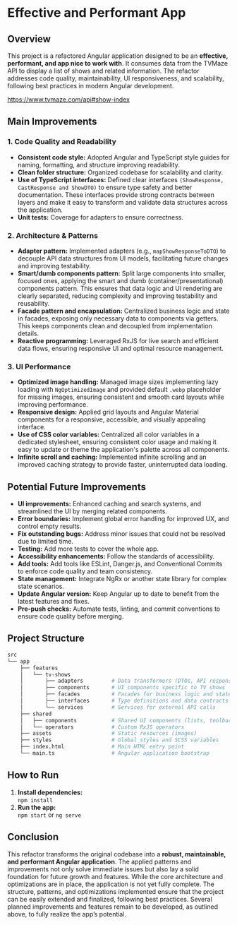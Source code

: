 ```markdown

```

# Effective and Performant App

## Overview

This project is a refactored Angular application designed to be an **effective, performant, and app nice to work with**. It consumes data from the TVMaze API to display a list of shows and related information. The refactor addresses code quality, maintainability, UI responsiveness, and scalability, following best practices in modern Angular development.

https://www.tvmaze.com/api#show-index

## Main Improvements

### 1. **Code Quality and Readability**
- **Consistent code style:** Adopted Angular and TypeScript style guides for naming, formatting, and structure improving readability.
- **Clean folder structure:** Organized codebase for scalability and clarity.
- **Use of TypeScript interfaces:** Defined clear interfaces `(ShowResponse, CastResponse and ShowDTO)` to ensure type safety and better documentation. These interfaces provide strong contracts between layers and make it easy to transform and validate data structures across the application.
- **Unit tests:** Coverage for adapters to ensure correctness.

### 2. **Architecture & Patterns**
- **Adapter pattern:** Implemented adapters (e.g., `mapShowResponseToDTO`) to decouple API data structures from UI models, facilitating future changes and improving testability.
- **Smart/dumb components pattern**: Split large components into smaller, focused ones, applying the smart and dumb (container/presentational) components pattern. This ensures that data logic and UI rendering are clearly separated, reducing complexity and improving testability and reusability.
- **Facade pattern  and encapsulation:** Centralized business logic and state in facades, exposing only necessary data to components via getters. This keeps components clean and decoupled from implementation details.
- **Reactive programming:** Leveraged RxJS for live search and efficient data flows, ensuring responsive UI and optimal resource management.

### 3. **UI Performance**
- **Optimized image handling:** Managed image sizes implementing lazy loading with `NgOptimizedImage` and provided default `.webp` placeholder for missing images, ensuring consistent and smooth card layouts while improving performance.
- **Responsive design:** Applied grid layouts and Angular Material components for a responsive, accessible, and visually appealing interface.
- **Use of CSS color variables:** Centralized all color variables in a dedicated stylesheet, ensuring consistent color usage and making it easy to update or theme the application's palette across all components.
- **Infinite scroll and caching:** Implemented infinite scrolling and an improved caching strategy to provide faster, uninterrupted data loading.

## Potential Future Improvements
- **UI improvements:** Enhanced caching and search systems, and streamlined the UI by merging related components.
- **Error boundaries:** Implement global error handling for improved UX, and control empty results.
- **Fix outstanding bugs:** Address minor issues that could not be resolved due to limited time.
- **Testing:** Add more tests to cover the whole app.
- **Accessibility enhancements:** Follow the standards of accessibility.
- **Add tools:** Add tools like ESLint, Danger.js, and Conventional Commits to enforce code quality and team consistency.
- **State management:** Integrate NgRx or another state library for complex state scenarios.
- **Update Angular version:** Keep Angular up to date to benefit from the latest features and fixes.
- **Pre-push checks:** Automate tests, linting, and commit conventions to ensure code quality before merging.

## Project Structure
```bash
src
└── app
    ├── features
    │   └── tv-shows
    │       ├── adapters         # Data transformers (DTOs, API responses)
    │       ├── components       # UI components specific to TV shows
    │       ├── facades          # Facades for business logic and state management
    │       ├── interfaces       # Type definitions and data contracts
    │       └── services         # Services for external API calls
    ├── shared
    │   ├── components           # Shared UI components (lists, toolbar)
    │   └── operators            # Custom RxJS operators
    ├── assets                   # Static resources (images)
    ├── styles                   # Global styles and SCSS variables
    ├── index.html               # Main HTML entry point
    └── main.ts                  # Angular application bootstrap
```

## How to Run
1. **Install dependencies:**  
   `npm install`
2. **Run the app:**  
   `npm start` or `ng serve`

## Conclusion

This refactor transforms the original codebase into a **robust, maintainable, and performant Angular application**. The applied patterns and improvements not only solve immediate issues but also lay a solid foundation for future growth and features.
While the core architecture and optimizations are in place, the application is not yet fully complete. The structure, patterns, and optimizations implemented ensure that the project can be easily extended and finalized, following best practices. Several planned improvements and features remain to be developed, as outlined above, to fully realize the app’s potential.



